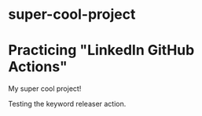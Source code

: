 # super-cool-project

Practicing "LinkedIn GitHub Actions"
=======
My super cool project!

Testing the keyword releaser action.

